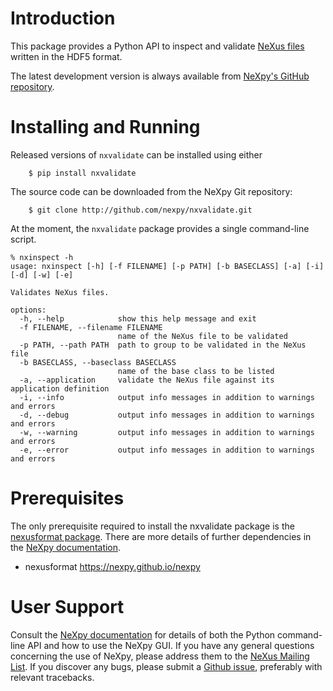 Introduction
============
This package provides a Python API to inspect and validate [NeXus 
files](http://www.nexusformat.org/) written in the HDF5 format.  

The latest development version is always available from [NeXpy's GitHub
repository](https://github.com/nexpy/nxvalidate).

Installing and Running
======================
Released versions of `nxvalidate` can be installed using either

```
    $ pip install nxvalidate
```

The source code can be downloaded from the NeXpy Git repository:

```
    $ git clone http://github.com/nexpy/nxvalidate.git
```

At the moment, the `nxvalidate` package provides a single command-line script.

```
% nxinspect -h
usage: nxinspect [-h] [-f FILENAME] [-p PATH] [-b BASECLASS] [-a] [-i] [-d] [-w] [-e]

Validates NeXus files.

options:
  -h, --help            show this help message and exit
  -f FILENAME, --filename FILENAME
                        name of the NeXus file to be validated
  -p PATH, --path PATH  path to group to be validated in the NeXus file
  -b BASECLASS, --baseclass BASECLASS
                        name of the base class to be listed
  -a, --application     validate the NeXus file against its application definition
  -i, --info            output info messages in addition to warnings and errors
  -d, --debug           output info messages in addition to warnings and errors
  -w, --warning         output info messages in addition to warnings and errors
  -e, --error           output info messages in addition to warnings and errors
```



Prerequisites
=============
The only prerequisite required to install the nxvalidate package is the 
[nexusformat package](https://github.com/nexpy/nexusformat). There are 
more details of further dependencies in the 
[NeXpy documentation](http://nexpy.github.io/nexpy).

* nexusformat          https://nexpy.github.io/nexpy

User Support
============
Consult the [NeXpy documentation](https://nexpy.github.io/nexpy) for details 
of both the Python command-line API and how to use the NeXpy GUI. If you have 
any general questions concerning the use of NeXpy, please address 
them to the 
[NeXus Mailing List](http:s//download.nexusformat.org/doc/html/mailinglist.html). 
If you discover any bugs, please submit a 
[Github issue](https://github.com/nexpy/nxvalidate/issues), preferably with 
relevant tracebacks.
